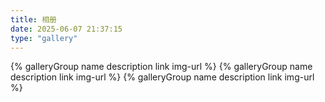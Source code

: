 ```yaml
---
title: 相册
date: 2025-06-07 21:37:15
type: "gallery"
---
```


<div class="gallery-group-main">
{% galleryGroup name description link img-url %}
{% galleryGroup name description link img-url %}
{% galleryGroup name description link img-url %}
</div>
